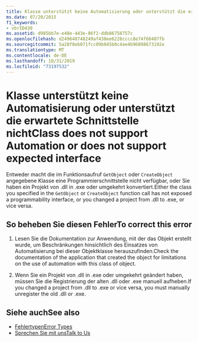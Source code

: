 ```yaml
---
title: Klasse unterstützt keine Automatisierung oder unterstützt die erwartete Schnittstelle nicht
ms.date: 07/20/2015
f1_keywords:
- vbrID430
ms.assetid: d985bb7e-e48e-443e-86f2-ddb86758757c
ms.openlocfilehash: d249648748249af438ee6228cccc8e74f68407fb
ms.sourcegitcommit: 5a28f8eb071fcc09b045b0c4ae4b96898673192e
ms.translationtype: MT
ms.contentlocale: de-DE
ms.lasthandoff: 10/31/2019
ms.locfileid: "73197532"
---
```

# <a name="class-does-not-support-automation-or-does-not-support-expected-interface"></a><span data-ttu-id="44f39-102">Klasse unterstützt keine Automatisierung oder unterstützt die erwartete Schnittstelle nicht</span><span class="sxs-lookup"><span data-stu-id="44f39-102">Class does not support Automation or does not support expected interface</span></span>
<span data-ttu-id="44f39-103">Entweder macht die im Funktionsaufruf `GetObject` oder `CreateObject` angegebene Klasse eine Programmierschnittstelle nicht verfügbar, oder Sie haben ein Projekt von .dll in .exe oder umgekehrt konvertiert.</span><span class="sxs-lookup"><span data-stu-id="44f39-103">Either the class you specified in the `GetObject` or `CreateObject` function call has not exposed a programmability interface, or you changed a project from .dll to .exe, or vice versa.</span></span>  
  
## <a name="to-correct-this-error"></a><span data-ttu-id="44f39-104">So beheben Sie diesen Fehler</span><span class="sxs-lookup"><span data-stu-id="44f39-104">To correct this error</span></span>  
  
1. <span data-ttu-id="44f39-105">Lesen Sie die Dokumentation zur Anwendung, mit der das Objekt erstellt wurde, um Beschränkungen hinsichtlich des Einsatzes von Automatisierung bei dieser Objektklasse herauszufinden.</span><span class="sxs-lookup"><span data-stu-id="44f39-105">Check the documentation of the application that created the object for limitations on the use of automation with this class of object.</span></span>  
  
2. <span data-ttu-id="44f39-106">Wenn Sie ein Projekt von .dll in .exe oder umgekehrt geändert haben, müssen Sie die Registrierung der alten .dll oder .exe manuell aufheben.</span><span class="sxs-lookup"><span data-stu-id="44f39-106">If you changed a project from .dll to .exe or vice versa, you must manually unregister the old .dll or .exe.</span></span>  
  
## <a name="see-also"></a><span data-ttu-id="44f39-107">Siehe auch</span><span class="sxs-lookup"><span data-stu-id="44f39-107">See also</span></span>

- [<span data-ttu-id="44f39-108">Fehlertypen</span><span class="sxs-lookup"><span data-stu-id="44f39-108">Error Types</span></span>](../../../visual-basic/programming-guide/language-features/error-types.md)
- [<span data-ttu-id="44f39-109">Sprechen Sie mit uns</span><span class="sxs-lookup"><span data-stu-id="44f39-109">Talk to Us</span></span>](/visualstudio/ide/feedback-options)
